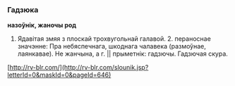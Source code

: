 ### Гадзюка
**назоўнік, жаночы род**

1. Ядавітая змяя з плоскай трохвугольнай галавой. 2. пераноснае значэнне: Пра небяспечнага, шкоднага чалавека (размоўнае, лаянкавае). Не жанчына, а г. || прыметнік: гадзючы. Гадзючая скура.

<a rel="author">[http://rv-blr.com/](http://rv-blr.com/slounik.jsp?letterId=0&maskId=0&pageId=646)</a>
